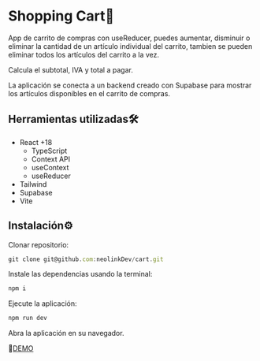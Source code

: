 # Shopping Cart🛒
App de carrito de compras con useReducer, puedes aumentar, disminuir o eliminar la cantidad de un artículo individual del carrito, tambien se pueden eliminar todos los artículos del carrito a la vez.

Calcula el subtotal, IVA y total a pagar.

La aplicación se conecta a un backend creado con Supabase para mostrar los artículos disponibles en el carrito de compras.

## Herramientas utilizadas🛠️
* React +18
  - TypeScript
  - Context API
  - useContext
  - useReducer
* Tailwind
* Supabase 
* Vite

## Instalación⚙️
Clonar repositorio:
```js
git clone git@github.com:neolinkDev/cart.git
```
Instale las dependencias usando la terminal:
```js
npm i
```

Ejecute la aplicación:
```js
npm run dev
```

Abra la aplicación en su navegador.

📡[DEMO](https://cart-jr.netlify.app/)
